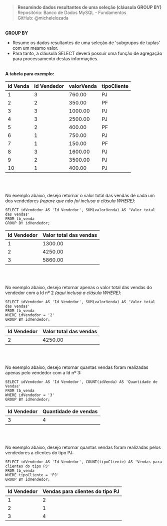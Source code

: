 > **Resumindo dados resultantes de uma seleção (cláusula GROUP BY)**     
> Repositório: Banco de Dados MySQL - Fundamentos  
> GitHub: @michelelozada
&nbsp;
     
&nbsp;     
**GROUP BY**  
- Resume os dados resultantes de uma seleção de 'subgrupos de tuplas' com um mesmo valor. 
- Para tanto, a cláusula SELECT deverá possuir uma função de agregação para processamento destas informações.
&nbsp;
     
&nbsp;  
**A tabela para exemplo:** 

| id Venda | id Vendedor | valorVenda | tipoCliente |
| ----     | ----   	 | ----       | ----        | 
| 1		   | 3			 |  760.00 	  | PJ          |
| 2		   | 2	         |  350.00    | PF          |
| 3	       | 3           | 1000.00    | PJ          |
| 4		   | 3 			 | 2500.00	  | PJ          |
| 5	       | 2			 |  400.00    | PF          |
| 6 	   | 1			 |  750.00    | PJ          |
| 7        | 1           |  150.00    | PF          |
| 8        | 3           | 1600.00    | PJ          |
| 9        | 2			 | 3500.00    | PJ          |
| 10       | 1			 |  400.00    | PJ          |

&nbsp;

&nbsp;  
No exemplo abaixo, desejo retornar o valor total das vendas de cada um dos vendedores *(repare que não foi inclusa a clásula WHERE)*:
```mysql
SELECT idVendedor AS 'Id Vendedor', SUM(valorVenda) AS 'Valor total das vendas'
FROM tb_venda
GROUP BY idVendedor;
```
| Id Vendedor | Valor total das vendas |
| ----        | ----   				   |
| 1			  |	1300.00				   |	
| 2	          | 4250.00				   |	
| 3		      | 5860.00				   |

&nbsp;

&nbsp;  
No exemplo abaixo, desejo retornar apenas o valor total das vendas do vendedor com a Id nº 2 *(aqui inclusa a clásula WHERE)*:
```mysql
SELECT idVendedor AS 'Id Vendedor', SUM(valorVenda) AS 'Valor total das vendas'
FROM tb_venda
WHERE idVendedor = '2'
GROUP BY idVendedor;
```
| Id Vendedor | Valor total das vendas |
| ----        | ----   				   |
| 2	          | 4250.00				   |	

&nbsp;

&nbsp;  
No exemplo abaixo, desejo retornar quantas vendas foram realizadas apenas pelo vendedor com a Id nº 3:
```mysql
SELECT idVendedor AS 'Id Vendedor', COUNT(idVenda) AS 'Quantidade de Vendas'
FROM tb_venda
WHERE idVendedor = '3'
GROUP BY idVendedor;
```
| Id Vendedor | Quantidade de vendas |
| ----        | ----   				 |
| 3	          | 4				     |

&nbsp;

&nbsp;  
No exemplo abaixo, desejo retornar quantas vendas foram realizadas pelos vendedores a clientes do tipo PJ:
```mysql
SELECT idVendedor AS 'Id Vendedor', COUNT(tipoCliente) AS 'Vendas para clientes do tipo PJ'
FROM tb_venda
WHERE tipoCliente = 'PJ'
GROUP BY idVendedor;
```
| Id Vendedor | Vendas para clientes do tipo PJ |
| ----        | ----   				            |
| 1	          | 2				                |
| 2	          | 1				                |
| 3	          | 4				                |
